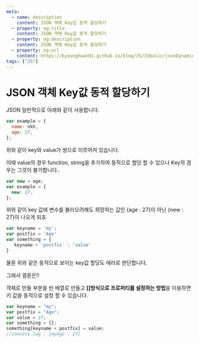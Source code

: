 ```yaml
---
meta:
  - name: description
    content: JSON 객체 Key값 동적 할당하기
  - property: og:title
    content: JSON 객체 Key값 동적 할당하기
  - property: og:description
    content: JSON 객체 Key값 동적 할당하기
  - property: og:url
    content: https://kyounghwan01.github.io/blog/JS/JSbasic/jsonDynamicAllocation/
tags: ["JS"]
---
```


# JSON 객체 Key값 동적 할당하기

JSON 일반적으로 아래와 같이 사용합니다.

```js
var example = {
  name: nkh,
  age: 27,
};
```

위와 같이 key와 value가 쌍으로 이루어져 있습니다.

이때 value의 경우 function, string을 추가하여 동적으로 할당 할 수 있으나 Key의 경우는 그것이 불가합니다..

```js
var new = age;
var example = {
  new: 27,
};
```

위와 같이 key 값에 변수를 불러오려해도 희망하는 값인 {age : 27}이 아닌 {new : 27}이 나오게 되죠

```js
var keyname = 'my';
var postfix = 'Age'
var something = {
   keyname + 'postfix' : 'value'
}
```

물론 위와 같은 동적으로 보이는 key값 할당도 에러로 판단합니다.

그래서 결론은!!

객체로 만들 부분을 빈 배열로 만들고 **[]방식으로 프로퍼티를 설정하는 방법**을 이용하면 키 값을 동적으로 설정 할 수 있습니다.

```js
var keyname = "my";
var postfix = "Age";
var value = 27;
var something = {};
something[keyname + postfix] = value;
//console.log : {myAge : 27}
```
